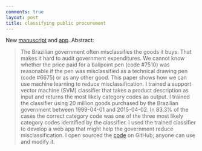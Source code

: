 ```yaml
---
comments: true
layout: post
title: classifying public procurement
---
```


New [manuscript](http://arxiv.org/abs/1601.02680) and [app](https://github.com/thiagomarzagao/catmatfinder). Abstract:
 
> The Brazilian government often misclassifies the goods it buys. That makes it hard to audit government expenditures. We cannot know whether the price paid for a ballpoint pen (code \#7510) was reasonable if the pen was misclassified as a technical drawing pen (code \#6675) or as any other good. This paper shows how we can use machine learning to reduce misclassification. I trained a support vector machine (SVM) classifier that takes a product description as input and returns the most likely category codes as output. I trained the classifier using 20 million goods purchased by the Brazilian government between 1999-04-01 and 2015-04-02. In 83.3% of the cases the correct category code was one of the three most likely category codes identified by the classifier. I used the trained classifier to develop a web app that might help the government reduce misclassification. I open sourced the [code](https://github.com/thiagomarzagao/catmatfinder) on GitHub;  anyone can use and modify it.